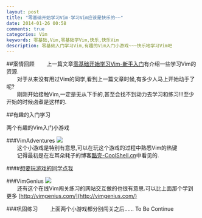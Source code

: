 ```yaml
---
layout: post
title: "零基础开始学习Vim-学习Vim应该是快乐的~~"
date: 2014-01-26 00:58
comments: true
categories: Vim
keywords: 零基础,Vim,零基础学Vim,快乐,快乐Vim
description: 零基础入门学习Vim,有趣的Vim入门小游戏~~~快乐地学习Vim吧
---
```


##案情回顾
　　上一篇文章[零基础开始学习Vim-新手入门](http://wuyexiong.github.io/blog/2014/01/01/start-to-learn-vim/)有介绍一些学习Vim的资源.  
　　对于从来没有用过Vim的同学,看到上一篇文章时候,有多少人马上开始动手了呢?  
　　刚刚开始接触Vim,一定是无从下手的,甚至会找不到动力去学习和练习!!!至少开始的时候卤煮是这样的.


##有趣的入门学习

   两个有趣的Vim入门小游戏

###VimAdventures 
 ![](/images/20140126-learn-vim-funny/vim-adventures.png)  
　　这个小游戏是特别有意思,可以在玩这个游戏的过程中熟悉Vim的热键  
　　记得最初是在左耳朵耗子的博客[酷壳-CoolShell.cn](http://coolshell.cn/articles/7166.html)中看见的.  
 
####[想要玩游戏的同学点我](http://vim-adventures.com/)

###VimGenius
 ![](/images/20140126-learn-vim-funny/vim-vimgenius.png)  
　　还有这个在线Vim闯关练习的网站交互做的也很有意思.可以比上面那个学到更多
[http://vimgenius.com/](http://vimgenius.com/)

###巩固练习
　　上面两个小游戏都分别闯关之后…… To Be Continue
